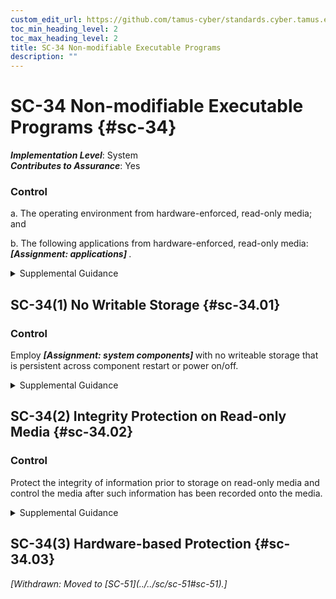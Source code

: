 ```yaml
---
custom_edit_url: https://github.com/tamus-cyber/standards.cyber.tamus.edu/tree/main/static/content/tamus.edu/TAMUS_profile.xml
toc_min_heading_level: 2
toc_max_heading_level: 2
title: SC-34 Non-modifiable Executable Programs
description: ""
---
```


# SC-34 Non-modifiable Executable Programs {#sc-34}

_**Implementation Level**_: System\
_**Contributes to Assurance**_: Yes

### Control

a. The operating environment from hardware-enforced, read-only media; and

b. The following applications from hardware-enforced, read-only media: <strong>                     <em>[Assignment: applications]</em>                  </strong>.

<details>
  <summary>Supplemental Guidance</summary>

The operating environment for a system contains the code that hosts applications, including operating systems, executives, or virtual machine monitors (i.e., hypervisors). It can also include certain applications that run directly on hardware platforms. Hardware-enforced, read-only media include Compact Disc-Recordable (CD-R) and Digital Versatile Disc-Recordable (DVD-R) disk drives as well as one-time, programmable, read-only memory. The use of non-modifiable storage ensures the integrity of software from the point of creation of the read-only image. The use of reprogrammable, read-only memory can be accepted as read-only media provided that integrity can be adequately protected from the point of initial writing to the insertion of the memory into the system, and there are reliable hardware protections against reprogramming the memory while installed in organizational systems.

</details>

## SC-34(1) No Writable Storage {#sc-34.01}

### Control

Employ <strong>                     <em>[Assignment: system components]</em>                  </strong> with no writeable storage that is persistent across component restart or power on/off.

<details>
  <summary>Supplemental Guidance</summary>

Disallowing writeable storage eliminates the possibility of malicious code insertion via persistent, writeable storage within the designated system components. The restriction applies to fixed and removable storage, with the latter being addressed either directly or as specific restrictions imposed through access controls for mobile devices.

</details>

## SC-34(2) Integrity Protection on Read-only Media {#sc-34.02}

### Control

Protect the integrity of information prior to storage on read-only media and control the media after such information has been recorded onto the media.

<details>
  <summary>Supplemental Guidance</summary>

Controls prevent the substitution of media into systems or the reprogramming of programmable read-only media prior to installation into the systems. Integrity protection controls include a combination of prevention, detection, and response.

</details>

## SC-34(3) Hardware-based Protection {#sc-34.03}

<prop xmlns="http://csrc.nist.gov/ns/oscal/1.0" name="status" value="withdrawn">
               <em>[Withdrawn: Moved to [SC-51](../../sc/sc-51#sc-51).]</em>
            </prop>
            

